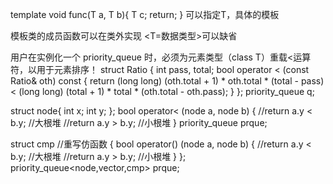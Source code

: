 template<typename T>
void func(T a, T b){
    T c;
    return; 
}
可以指定T，具体的模板

模板类的成员函数可以在类外实现
<T=数据类型>可以缺省

用户在实例化一个 priority_queue 时，必须为元素类型（class T）重载<运算符，以用于元素排序！
struct Ratio {
        int pass, total;
        bool operator < (const Ratio& oth) const {
            return (long long) (oth.total + 1) * oth.total * (total - pass) < (long long) (total + 1) * total * (oth.total - oth.pass);
        }
    };
priority_queue<Ratio> q;

struct node{
    int x;
    int y;
};
bool operator< (node a, node b) {
	//return a.y < b.y; //大根堆
    //return a.y > b.y; //小根堆
}
priority_queue<node> prque;

struct cmp //重写仿函数
{
	bool operator() (node a, node b)
	{
		//return a.y < b.y; //大根堆
        //return a.y > b.y; //小根堆
	}
};	
priority_queue<node,vector<node>,cmp> prque;